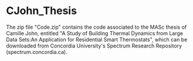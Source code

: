 # CJohn_Thesis
The zip file "Code.zip" contains the code associated to the MASc thesis of Camille John, entitled "A Study of Building Thermal Dynamics from Large Data Sets:An Application for Residential Smart Thermostats", which can be downloaded from Concordia University's Spectrum Research Repository (spectrum.concordia.ca).
